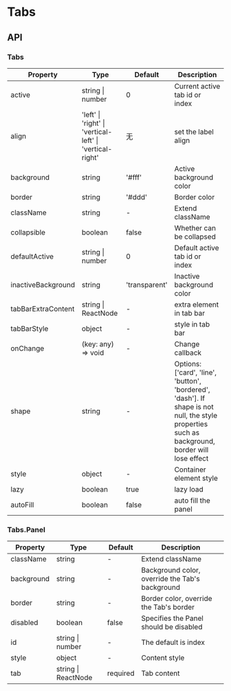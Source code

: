# Tabs

<example />

## API

### Tabs

| Property | Type | Default | Description |
| --- | --- | --- | --- |
| active | string \| number | 0 | Current active tab id or index |
| align | 'left' \| 'right' \| 'vertical-left' \| 'vertical-right' | 无 | set the label align |
| background | string | '#fff' | Active background color |
| border | string | '#ddd' | Border color |
| className | string | - | Extend className |
| collapsible | boolean | false | Whether can be collapsed |
| defaultActive | string \| number | 0 | Default active tab id or index |
| inactiveBackground | string | 'transparent' | Inactive background color |
| tabBarExtraContent | string \| ReactNode | - | extra element in tab bar | 
| tabBarStyle | object | - | style in tab bar |
| onChange | (key: any) => void | - | Change callback |
| shape | string | - | Options: \['card', 'line', 'button', 'bordered', 'dash'\]. If shape is not null, the style properties such as background, border will lose effect |
| style | object | - | Container element style |
| lazy | boolean | true | lazy load |
| autoFill | boolean | false | auto fill the panel |

### Tabs.Panel

| Property | Type | Default | Description |
| --- | --- | --- | --- |
| className | string | - | Extend className |
| background | string | - | Background color, override the Tab's background |
| border | string | - | Border color, override the Tab's border |
| disabled | boolean | false | Specifies the Panel should be disabled |
| id | string \| number | - | The default is index |
| style | object | - | Content style |
| tab | string \| ReactNode | required | Tab content |
